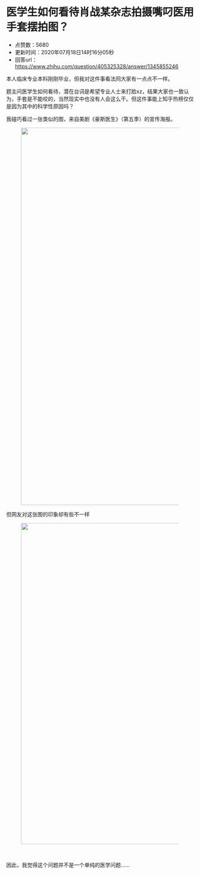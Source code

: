 # 医学生如何看待肖战某杂志拍摄嘴叼医用手套摆拍图？
- 点赞数：5680
- 更新时间：2020年07月18日14时16分05秒
- 回答url：https://www.zhihu.com/question/405325328/answer/1345855246
<body>
 <p data-pid="ovYLYNSr">本人临床专业本科刚刚毕业，但我对这件事看法同大家有一点点不一样。</p>
 <p data-pid="Ui8IC3CV">题主问医学生如何看待，潜在台词是希望专业人士来打脸xz，结果大家也一致认为，手套是不能咬的，当然现实中也没有人会这么干。但这件事能上知乎热榜仅仅是因为其中的科学性原因吗？</p>
 <p data-pid="S7hUsYSP">我碰巧看过一张类似的图，来自美剧《豪斯医生》（第五季）的宣传海报。</p>
 <figure data-size="normal">
  <img src="https://picx.zhimg.com/50/v2-f543fffd816231d70aed86f0711067d6_720w.jpg?source=1940ef5c" data-rawwidth="1013" data-rawheight="1500" data-size="normal" data-original-token="v2-8f161e2438d8d4caa13ba4fcd319c3c3" data-default-watermark-src="https://pic1.zhimg.com/50/v2-2aabc0fcd76e448e8d8fbb6869ba5869_720w.jpg?source=1940ef5c" class="origin_image zh-lightbox-thumb" width="1013" data-original="https://picx.zhimg.com/v2-f543fffd816231d70aed86f0711067d6_r.jpg?source=1940ef5c">
 </figure>
 <p data-pid="zK23sfBm">但网友对这张图的印象却有些不一样</p>
 <figure data-size="normal">
  <img src="https://picx.zhimg.com/50/v2-7286c37ec936f03a10bad9859f52068c_720w.jpg?source=1940ef5c" data-rawwidth="862" data-rawheight="351" data-size="normal" data-original-token="v2-b4d1c169e406873821ccaae07feabe2d" data-default-watermark-src="https://picx.zhimg.com/50/v2-272be553b7a088ebc135146cfc976135_720w.jpg?source=1940ef5c" class="origin_image zh-lightbox-thumb" width="862" data-original="https://pic1.zhimg.com/v2-7286c37ec936f03a10bad9859f52068c_r.jpg?source=1940ef5c">
 </figure>
 <p class="ztext-empty-paragraph"><br></p>
 <p data-pid="v9QOQNiE">因此，我觉得这个问题并不是一个单纯的医学问题……</p>
</body>